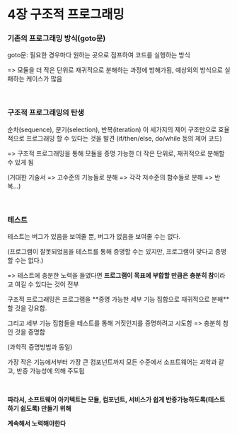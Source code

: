 # 4장 구조적 프로그래밍

### 기존의 프로그래밍 방식(goto문) 

goto문: 필요한 경우마다 원하는 곳으로 점프하여 코드를 실행하는 방식

=> 모듈을 더 작은 단위로 재귀적으로 분해하는 과정에 방해가됨, 예상외의 방식으로 실패하는 케이스가 많음

<br>


### 구조적 프로그래밍의 탄생

순차(sequence), 분기(selection), 반복(iteration) 이 세가지의 제어 구조만으로 효율적으로 프로그래밍 할 수 있다는 것을 발견 (if/then/else, do/while 등의 제어 코드)

=> 구조적 프로그래밍을 통해 모듈을 증명 가능한 더 작은 단위로, 재귀적으로 분해할 수 있게 됨

(거대한 기술서 => 고수준의 기능들로 분해 => 각각 저수준의 함수들로 분해 => 반복...)

<br>


### 테스트

테스트는 버그가 있음을 보여줄 뿐, 버그가 없음을 보여줄 수는 없다.

(프로그램이 잘못되었음을 테스트를 통해 증명할 수는 있지만, 프로그램이 맞다고 증명할 수는 없다.)

=> 테스트에 충분한 노력을 들였다면 **프로그램이 목표에 부합할 만큼은 충분히 참**이라고 여길 수 있다는 것이 전부

<p>
구조적 프로그래밍은 프로그램을 **증명 가능한 세부 기능 집합으로 재귀적으로 분해**할 것을 강요함.

그리고 세부 기능 집합들을 테스트를 통해 거짓인지를 증명하려고 시도함 => 충분히 참인 것을 증명함

(과학적 증명방법과 동일)

가장 작은 기능에서부터 가장 큰 컴포넌트까지 모든 수준에서 소프트웨어는 과학과 같고, 반증 가능성에 의해 주도됨

<br>

**따라서, 소프트웨어 아키텍트는 모듈, 컴포넌트, 서비스가 쉽게 반증가능하도록(테스트하기 쉽도록) 만들기 위해**

**계속해서 노력해야한다**

